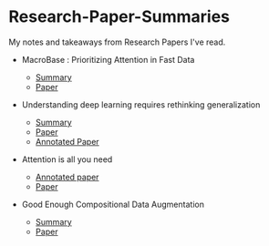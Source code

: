 # Research-Paper-Summaries

My notes and takeaways from Research Papers I've read.

- MacroBase : Prioritizing Attention in Fast Data
  - [Summary](MacroBase/MacroBase.md)
  - [Paper](https://cs.stanford.edu/~deepakn/assets/papers/macrobase-sigmod17.pdf)  

- Understanding deep learning requires rethinking generalization
  - [Summary](https://github.com/shanyas10/Research-Paper-Summaries/blob/master/Understanding%20deep%20learning%20requires%20rethinking%20generalization/Understanding%20deep%20learning%20requires%20rethinking%20generalization.md)
  - [Paper](https://arxiv.org/abs/1611.03530)
  - [Annotated Paper](https://github.com/shanyas10/Research-Paper-Summaries/blob/master/Understanding%20deep%20learning%20requires%20rethinking%20generalization/zhang_2017_iclr.pdf)

- Attention is all you need
  - [Annotated paper](Attention_Is_All_You_Need/)
  - [Paper](https://arxiv.org/abs/1706.03762)

- Good Enough Compositional Data Augmentation
  - [Summary]()
  - [Paper](https://www.aclweb.org/anthology/2020.acl-main.676/)